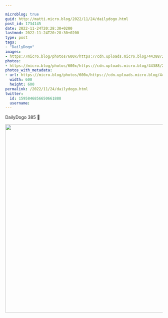 ```yaml
---

microblog: true
guid: http://matti.micro.blog/2022/11/24/dailydogo.html
post_id: 1734145
date: 2022-11-24T20:28:30+0200
lastmod: 2022-11-24T20:28:30+0200
type: post
tags:
- "DailyDogo"
images:
- https://micro.blog/photos/600x/https://cdn.uploads.micro.blog/44388/2022/6b54c720bb.jpg
photos:
- https://micro.blog/photos/600x/https://cdn.uploads.micro.blog/44388/2022/6b54c720bb.jpg
photos_with_metadata:
- url: https://micro.blog/photos/600x/https://cdn.uploads.micro.blog/44388/2022/6b54c720bb.jpg
  width: 600
  height: 600
permalink: /2022/11/24/dailydogo.html
twitter:
  id: 1595846856650661888
  username:
---
```

DailyDogo 385 🐶

<img src="/media/uploads/2022/6b54c720bb.jpg" width="600" height="600" alt="" />
